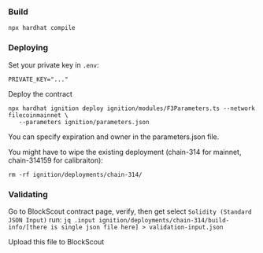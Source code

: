 ### Build
`npx hardhat compile`


### Deploying

Set your private key in `.env`:
```
PRIVATE_KEY="..."
```

Deploy the contract
```
npx hardhat ignition deploy ignition/modules/F3Parameters.ts --network filecoinmainnet \
   --parameters ignition/parameters.json
```

You can specify expiration and owner in the parameters.json file.

You might have to wipe the existing deployment (chain-314 for mainnet, chain-314159 for calibraiton):
```
rm -rf ignition/deployments/chain-314/
```

### Validating

Go to BlockScout contract page, verify, then get select `Solidity (Standard JSON Input)`
run:
`jq .input ignition/deployments/chain-314/build-info/[there is single json file here] > validation-input.json`

Upload this file to BlockScout


